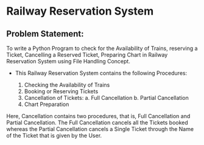 # Railway Reservation System

## Problem Statement:

To write a Python Program to check for the Availability of Trains, reserving a Ticket, Cancelling a Reserved Ticket, Preparing Chart in Railway Reservation System using File Handling Concept.
      
- This Railway Reservation System contains the following Procedures:

    1)	Checking the Availability of Trains
    2)	Booking or Reserving Tickets
    3)	Cancellation of Tickets:
        a.	Full Cancellation 
        b.	Partial Cancellation
    4)	 Chart Preparation

Here, Cancellation contains two procedures, that is, Full Cancellation and Partial Cancellation. The Full Cancellation cancels all the Tickets booked whereas the Partial Cancellation cancels a Single Ticket through the Name of the Ticket that is given by the User.